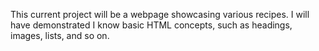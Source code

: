 This current project will be a webpage showcasing various recipes. I will have demonstrated I know basic HTML concepts, such as headings, images, lists, and so on.
